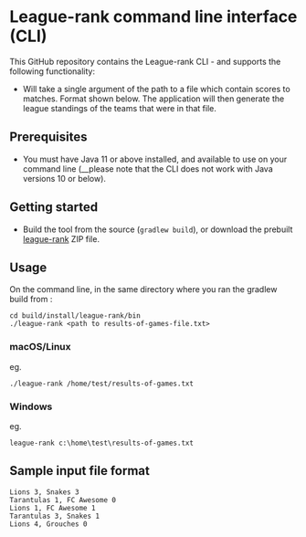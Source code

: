 # League-rank command line interface (CLI)

This GitHub repository contains the League-rank CLI -  and supports the following functionality:

- Will take a single argument of the path to a file which contain scores to matches. Format shown below. The application 
  will then generate the league standings of the teams that were in that file.   

	
## Prerequisites

- You must have Java 11 or above installed, and available to use on your command line (__please note that the CLI does not work with Java versions 10 or below).


## Getting started

- Build the tool from the source (```gradlew build```), or download the prebuilt [league-rank](https://github.com/dasinsoftware/league-rank/releases) ZIP file. 

## Usage

On the command line, in the same directory where you ran the gradlew build from :

```
cd build/install/league-rank/bin
./league-rank <path to results-of-games-file.txt>
```

### macOS/Linux
eg.
```
./league-rank /home/test/results-of-games.txt
```

### Windows
eg.
```
league-rank c:\home\test\results-of-games.txt
```

## Sample input file format
```
Lions 3, Snakes 3
Tarantulas 1, FC Awesome 0
Lions 1, FC Awesome 1
Tarantulas 3, Snakes 1
Lions 4, Grouches 0
```
